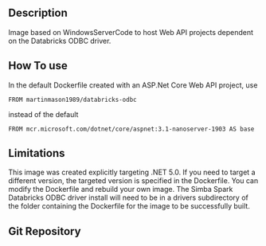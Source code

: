## Description
Image based on WindowsServerCode to host Web API projects dependent on the 
Databricks ODBC driver.

## How To use
In the default Dockerfile created with an ASP.Net Core Web API project, use 

    FROM martinmason1989/databricks-odbc 

instead of the default 

    FROM mcr.microsoft.com/dotnet/core/aspnet:3.1-nanoserver-1903 AS base

## Limitations
This image was created explicitly targeting .NET 5.0. If you need to target
a different version, the targeted version is specified in the Dockerfile. You
can modify the Dockerfile and rebuild your own image. The Simba Spark Databricks ODBC driver install will need to be in a drivers subdirectory of the folder containing the Dockerfile for the image to be successfully built.

## Git Repository
